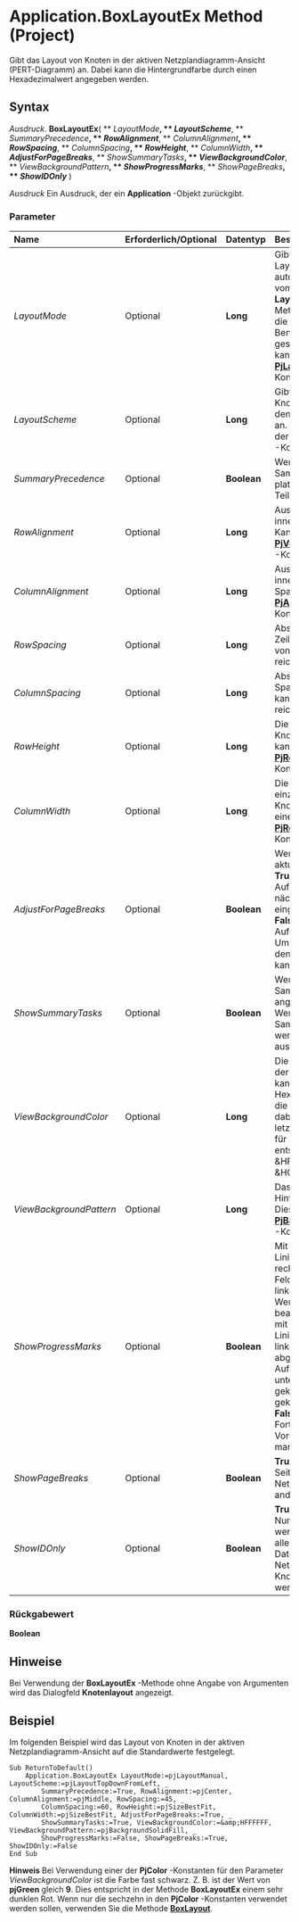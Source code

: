 
# Application.BoxLayoutEx Method (Project)

Gibt das Layout von Knoten in der aktiven Netzplandiagramm-Ansicht (PERT-Diagramm) an. Dabei kann die Hintergrundfarbe durch einen Hexadezimalwert angegeben werden.


## Syntax

 _Ausdruck_. **BoxLayoutEx**( ** _LayoutMode_**, ** _LayoutScheme_**, ** _SummaryPrecedence_**, ** _RowAlignment_**, ** _ColumnAlignment_**, ** _RowSpacing_**, ** _ColumnSpacing_**, ** _RowHeight_**, ** _ColumnWidth_**, ** _AdjustForPageBreaks_**, ** _ShowSummaryTasks_**, ** _ViewBackgroundColor_**, ** _ViewBackgroundPattern_**, ** _ShowProgressMarks_**, ** _ShowPageBreaks_**, ** _ShowIDOnly_** )

 _Ausdruck_ Ein Ausdruck, der ein **Application** -Objekt zurückgibt.


### Parameter



|**Name**|**Erforderlich/Optional**|**Datentyp**|**Beschreibung**|
|:-----|:-----|:-----|:-----|
| _LayoutMode_|Optional|**Long**|Gibt an, ob das Layout von Knoten automatisch oder vom Benutzer, mit der  **LayoutNow** -Methode oder über die Benutzeroberfläche gesteuert wird. Dies kann eine der **[PjLayoutMode](bf57fb95-efde-ddf7-c869-29fe547be412.md)** -Konstanten sein.|
| _LayoutScheme_|Optional|**Long**|Gibt die Knotenausrichtung in den einzelnen Zeilen an. Dies kann eine der  **[PjLayoutScheme](fde6b6eb-eef4-296c-032e-8b279c1bae71.md)** -Konstanten sein.|
| _SummaryPrecedence_|Optional|**Boolean**|Wenn  **True**, Sammelvorgänge vor platziert werden Teilvorgänge.|
| _RowAlignment_|Optional|**Long**|Ausrichtung von Text innerhalb einer Zeile. Kann eine der  **[PjVerticalAlignment](4c49f78c-7ebd-a158-9574-c06dcfeeafd8.md)** -Konstanten sein.|
| _ColumnAlignment_|Optional|**Long**|Ausrichtung von Text innerhalb einer Spalte. Kann eine der  **[PjAlignment](925376b3-c8aa-3326-5693-71dd3510f28c.md)** -Konstanten sein.|
| _RowSpacing_|Optional|**Long**|Abstand zwischen Zeilen. Der Wert kann von  **0** bis **200** reichen.|
| _ColumnSpacing_|Optional|**Long**|Abstand zwischen Spalten. Der Wert kann von  **0** bis **200** reichen.|
| _RowHeight_|Optional|**Long**|Die Höhe der Knotenzeilen. Dies kann eine der  **[PjRowColSize](63d7365b-4789-cba4-a0cd-d38011581fd3.md)** -Konstanten sein.|
| _ColumnWidth_|Optional|**Long**|Die Breite der einzelnen Knotenspalten. Kann eine der  **[PjRowColSize](63d7365b-4789-cba4-a0cd-d38011581fd3.md)** -Konstanten sein.|
| _AdjustForPageBreaks_|Optional|**Boolean**|Wenn es nicht auf der aktuellen Seite passt  **True**, eine neue Aufgabe auf der nächsten Seite eingefügt wird. Wenn **False**, eine neue Aufgabe auf einen Umbruch zwischen den Seiten fallen kann.|
| _ShowSummaryTasks_|Optional|**Boolean**|Wenn  **True**, Sammelvorgänge angezeigt werden. Wenn **False**, Sammelvorgänge werden ausgeblendet.|
| _ViewBackgroundColor_|Optional|**Long**|Die Hintergrundfarbe der Ansicht. Dies kann ein Hexadezimalwert für die RGB-Farbe sein, dabei enthält das letzte Byte den Wert für Rot. Z. B. entspricht der Wert &amp;HFF0000 Blau und &amp;H00FFFF Gelb.|
| _ViewBackgroundPattern_|Optional|**Long**|Das Hintergrundmuster. Dies kann eine der  **[PjBackgroundPattern](ae452d71-3cfd-15c3-5435-4918fbaac4a1.md)** -Konstanten sein.|
| _ShowProgressMarks_|Optional|**Boolean**|Mit eine diagonale Linie von der oberen rechten Ecke des Felds zur unteren linken Ecke sind  **true** Wenn derzeit bearbeitete Vorgänge mit eine diagonale Linie von der oberen linken Ecke des Felds abgeschlossenen Aufgaben und der unteren rechten Ecke gekennzeichnet sind gekennzeichnet. **False,** Wenn der Fortschritt von Vorgängen nicht markiert wird.|
| _ShowPageBreaks_|Optional|**Boolean**|**True,** Wenn anzeigen Seitenumbrüche im Netzplandiagramm; anderenfalls **False**.|
| _ShowIDOnly_|Optional|**Boolean**|**True,** Wenn nur die Nummern angezeigt werden. **False,** Wenn alle Aufgabe von Datenfeldern in der Netzplandiagramm-Knoten angezeigt werden.|

### Rückgabewert

 **Boolean**


## Hinweise

Bei Verwendung der  **BoxLayoutEx** -Methode ohne Angabe von Argumenten wird das Dialogfeld **Knotenlayout** angezeigt.


## Beispiel

Im folgenden Beispiel wird das Layout von Knoten in der aktiven Netzplandiagramm-Ansicht auf die Standardwerte festgelegt.


```
Sub ReturnToDefault()
    Application.BoxLayoutEx LayoutMode:=pjLayoutManual, LayoutScheme:=pjLayoutTopDownFromLeft, _
        SummaryPrecedence:=True, RowAlignment:=pjCenter, ColumnAlignment:=pjMiddle, RowSpacing:=45, _
        ColumnSpacing:=60, RowHeight:=pjSizeBestFit, ColumnWidth:=pjSizeBestFit, AdjustForPageBreaks:=True, _
        ShowSummaryTasks:=True, ViewBackgroundColor:=&amp;HFFFFFF, ViewBackgroundPattern:=pjBackgroundSolidFill, _
        ShowProgressMarks:=False, ShowPageBreaks:=True, ShowIDOnly:=False
End Sub
```


 **Hinweis**  Bei Verwendung einer der  **PjColor** -Konstanten für den Parameter _ViewBackgroundColor_ ist die Farbe fast schwarz. Z. B. ist der Wert von **pjGreen** gleich **9**. Dies entspricht in der Methode  **BoxLayoutEx** einem sehr dunklen Rot. Wenn nur die sechzehn in den **PjColor** -Konstanten verwendet werden sollen, verwenden Sie die Methode **[BoxLayout](4f26f5d1-41f2-56dc-e376-bcedd29613f9.md)**.

